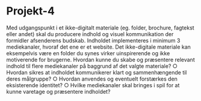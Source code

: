 # Projekt-4
Med udgangspunkt i et ikke-digitalt materiale (eg. folder, brochure, fagtekst eller andet)
skal du producere indhold og visuel kommunikation der formidler afsenderens budskab.
Indholdet implementeres i minimum 3 mediekanaler, hvoraf det ene er et website. Det
ikke-digitale materiale kan eksempelvis være en folder du synes virker uinspirerende og
ikke motiverende for brugerne.
    Hvordan kunne du skabe og præsentere relevant indhold til flere mediekanaler
    på baggrund af det valgte materiale?
  ○ Hvordan sikres at indholdet kommunikerer klart og sammenhængende til deres
    målgruppe?
  ○ Hvordan anvendes og eventuelt forstærkes den eksisterende identitet?
  ○ Hvilke mediekanaler skal bringes i spil for at kunne varetage og præsentere
    indholdet?
